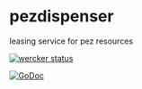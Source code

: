 # pezdispenser
leasing service for pez resources

[![wercker status](https://app.wercker.com/status/98966ab2a9c4035ef694b4267e43c719/s/master "wercker status")](https://app.wercker.com/project/bykey/98966ab2a9c4035ef694b4267e43c719)

[![GoDoc](https://godoc.org/github.com/pivotal-pez/pezdispenser?status.png)](http://godoc.org/github.com/pivotal-pez/pezdispenser)


